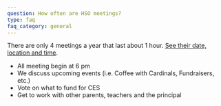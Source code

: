 ```yaml
---
question: How often are HSO meetings?
type: faq
faq_category: general
---
```

There are only 4 meetings a year that last about 1 hour. [See their date, location and time](/meetings).
* All meeting begin at 6 pm
* We discuss upcoming events (i.e. Coffee with Cardinals, Fundraisers, etc.)
* Vote on what to fund for CES
* Get to work with other parents, teachers and the principal 
